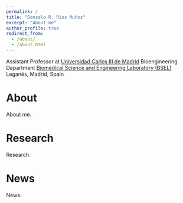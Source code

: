 ```yaml
---
permalink: /
title: "Gonzalo R. Ríos Muñoz"
excerpt: "About me"
author_profile: true
redirect_from: 
  - /about/
  - /about.html
---
```


Assistant Professor at [Universidad Carlos III de Madrid](https://www.uc3m.es/)
Bioengineering Department
[Biomedical Science and Engineering Laboratory (BSEL)](https://bsel.uc3m.es/)
Leganés, Madrid, Spain

About
======
About me.

Research
======
Research.

News
======
News.
